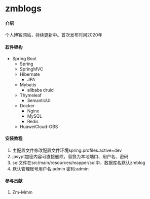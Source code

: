 # zmblogs

#### 介绍

个人博客网站，持续更新中。首次发布时间2020年

#### 软件架构

- Spring Boot
    - Spring
    - SpringMVC
    - Hibernate
        - JPA
    - Mybatis
        - alibaba druid
    - Thymeleaf
        - SemanticUI
    - Docker
        - Nginx
        - MySQL
        - Redis
    - HuaweiCloud-OBS


#### 安装教程

1. 主配置文件修改配置文件环境spring.profiles.active=dev
2. jasypt加密内容可直接删除，替换为本地端口、用户名、密码
3. sql文件在src/main/resources/mapper/sql中，数据库名默认zmblog
4. 默认管理账号用户名:admin 密码:admin

#### 参与贡献

1.  Zm-Mmm